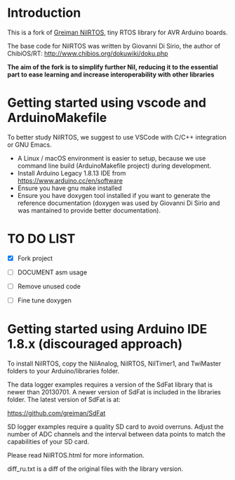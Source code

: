 # Introduction
This is a fork of [Greiman NilRTOS](https://github.com/greiman/NilRTOS-Arduino), tiny RTOS library for AVR Arduino boards.

The base code for NilRTOS was written by Giovanni Di Sirio, the author of ChibiOS/RT: http://www.chibios.org/dokuwiki/doku.php


__The aim of the fork is to simplify further Nil, reducing it to the essential part to ease learning and increase interoperability with other libraries__


# Getting started using vscode and ArduinoMakefile

To better study NilRTOS, we suggest to use VSCode with C/C++ integration or GNU Emacs.


- A Linux / macOS environment is easier to setup, because we use command line build (ArduinoMakefile project) during development.
- Install Arduino Legacy 1.8.13 IDE from https://www.arduino.cc/en/software
- Ensure you have gnu make installed
- Ensure you have doxygen tool installed if you want to generate the reference documentation (doxygen was used by Giovanni Di Sirio and was mantained to provide better documentation).

# TO DO LIST

- [x] Fork project
- [ ] DOCUMENT asm usage
- [ ] Remove unused code
- [ ] Fine tune doxygen




# Getting started using Arduino IDE 1.8.x (discouraged approach)
To install NilRTOS, copy the NilAnalog, NilRTOS, NilTimer1, and
TwiMaster folders to your Arduino/libraries folder.

The data logger examples requires a version of the SdFat
library that is newer than 20130701.  A newer version of SdFat is 
included in the libraries folder.  The latest version of SdFat is at:

https://github.com/greiman/SdFat

SD logger examples require a quality SD card to avoid overruns.
Adjust the number of ADC channels and the interval between data
points to match the capabilities of your SD card.

Please read NilRTOS.html for more information.

diff_ru.txt is a diff of the original files with the library version.